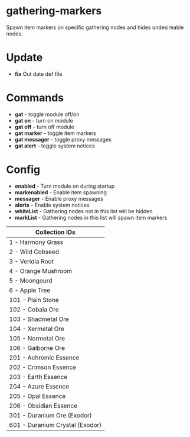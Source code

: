 # gathering-markers
Spawn item markers on specific gathering nodes and hides undesireable nodes.

# Update
- **fix** Out date def file

# Commands 
- **gat** - toggle module off/on
- **gat on** - turn on module
- **gat off** - turn off module
- **gat marker** - toggle item markers
- **gat messager** - toggle proxy messages
- **gat alert** - toggle system notices

# Config
- **enabled** - Turn module on during startup
- **markenabled** - Enable item spawning
- **messager** - Enable proxy messages
- **alerts** - Enable system notices
- **whiteList** - Gathering nodes not in this list will be hidden
- **markList** - Gathering nodes in this list will spawn item markers

| Collection IDs |
| ------------------------ |
| 1 - Harmony Grass |
| 2 - Wild Cobseed |
| 3 - Veridia Root |
| 4 - Orange Mushroom |
| 5 - Moongourd |
| 6 - Apple Tree |
| 101 - Plain Stone |
| 102 - Cobala Ore |
| 103 - Shadmetal Ore |
| 104 - Xermetal Ore |
| 105 - Normetal Ore |
| 106 - Galborne Ore |
| 201 - Achromic Essence |
| 202 - Crimson Essence |
| 203 - Earth Essence |
| 204 - Azure Essence |
| 205 - Opal Essence |
| 206 - Obsidian Essence |
| 301 - Duranium Ore (Exodor)|
| 601 - Duranium Crystal (Exodor)|
